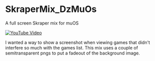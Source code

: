 # SkraperMix_DzMuOs
A full screen Skraper mix for muOS

[![YouTube Video](https://img.youtube.com/vi/Brbsy65h7ms/0.jpg)](https://www.youtube.com/watch?v=Brbsy65h7ms)

I wanted a way to show a screenshot when viewing games that didn't interfere so much with the games list. This mix uses a couple of semitransparent pngs to put a fadeout of the background image.
